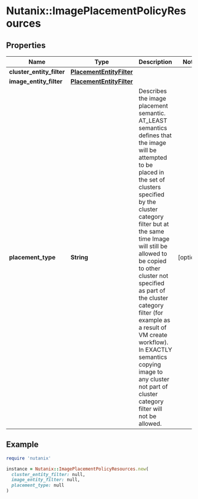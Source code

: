 # Nutanix::ImagePlacementPolicyResources

## Properties

| Name | Type | Description | Notes |
| ---- | ---- | ----------- | ----- |
| **cluster_entity_filter** | [**PlacementEntityFilter**](PlacementEntityFilter.md) |  |  |
| **image_entity_filter** | [**PlacementEntityFilter**](PlacementEntityFilter.md) |  |  |
| **placement_type** | **String** | Describes the image placement semantic. AT_LEAST semantics defines that the image will be attempted to be placed in the set of clusters specified by the cluster category filter but at the same time Image will still be allowed to be copied to other cluster not specified as part of the cluster category filter (for example as a result of VM create workflow). In EXACTLY semantics copying image to any cluster not part of cluster category filter will not be allowed.  | [optional] |

## Example

```ruby
require 'nutanix'

instance = Nutanix::ImagePlacementPolicyResources.new(
  cluster_entity_filter: null,
  image_entity_filter: null,
  placement_type: null
)
```

